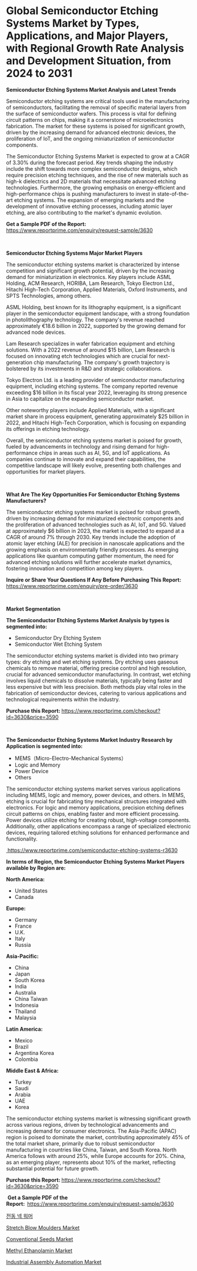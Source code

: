 <p><h1>Global Semiconductor Etching Systems Market by Types, Applications, and Major Players, with Regional Growth Rate Analysis and Development Situation, from 2024 to 2031</h1></p><p><strong>Semiconductor Etching Systems Market Analysis and Latest Trends</strong></p>
<p><p>Semiconductor etching systems are critical tools used in the manufacturing of semiconductors, facilitating the removal of specific material layers from the surface of semiconductor wafers. This process is vital for defining circuit patterns on chips, making it a cornerstone of microelectronics fabrication. The market for these systems is poised for significant growth, driven by the increasing demand for advanced electronic devices, the proliferation of IoT, and the ongoing miniaturization of semiconductor components.</p><p>The Semiconductor Etching Systems Market is expected to grow at a CAGR of 3.30% during the forecast period. Key trends shaping the industry include the shift towards more complex semiconductor designs, which require precision etching techniques, and the rise of new materials such as high-k dielectrics and 2D materials that necessitate advanced etching technologies. Furthermore, the growing emphasis on energy-efficient and high-performance chips is pushing manufacturers to invest in state-of-the-art etching systems. The expansion of emerging markets and the development of innovative etching processes, including atomic layer etching, are also contributing to the market's dynamic evolution.</p></p>
<p><strong>Get a Sample PDF of the Report:&nbsp;</strong> <a href="https://www.reportprime.com/enquiry/request-sample/3630">https://www.reportprime.com/enquiry/request-sample/3630</a></p>
<p>&nbsp;</p>
<p><strong>Semiconductor Etching Systems Major Market Players</strong></p>
<p><p>The semiconductor etching systems market is characterized by intense competition and significant growth potential, driven by the increasing demand for miniaturization in electronics. Key players include ASML Holding, ACM Research, HORIBA, Lam Research, Tokyo Electron Ltd., Hitachi High-Tech Corporation, Applied Materials, Oxford Instruments, and SPTS Technologies, among others.</p><p>ASML Holding, best known for its lithography equipment, is a significant player in the semiconductor equipment landscape, with a strong foundation in photolithography technology. The company's revenue reached approximately €18.6 billion in 2022, supported by the growing demand for advanced node devices.</p><p>Lam Research specializes in wafer fabrication equipment and etching solutions. With a 2022 revenue of around $15 billion, Lam Research is focused on innovating etch technologies which are crucial for next-generation chip manufacturing. The company's growth trajectory is bolstered by its investments in R&D and strategic collaborations.</p><p>Tokyo Electron Ltd. is a leading provider of semiconductor manufacturing equipment, including etching systems. The company reported revenue exceeding $16 billion in its fiscal year 2022, leveraging its strong presence in Asia to capitalize on the expanding semiconductor market.</p><p>Other noteworthy players include Applied Materials, with a significant market share in process equipment, generating approximately $25 billion in 2022, and Hitachi High-Tech Corporation, which is focusing on expanding its offerings in etching technology.</p><p>Overall, the semiconductor etching systems market is poised for growth, fueled by advancements in technology and rising demand for high-performance chips in areas such as AI, 5G, and IoT applications. As companies continue to innovate and expand their capabilities, the competitive landscape will likely evolve, presenting both challenges and opportunities for market players.</p></p>
<p>&nbsp;</p>
<p><strong>What Are The Key Opportunities For Semiconductor Etching Systems Manufacturers?</strong></p>
<p><p>The semiconductor etching systems market is poised for robust growth, driven by increasing demand for miniaturized electronic components and the proliferation of advanced technologies such as AI, IoT, and 5G. Valued at approximately $6 billion in 2023, the market is expected to expand at a CAGR of around 7% through 2030. Key trends include the adoption of atomic layer etching (ALE) for precision in nanoscale applications and the growing emphasis on environmentally friendly processes. As emerging applications like quantum computing gather momentum, the need for advanced etching solutions will further accelerate market dynamics, fostering innovation and competition among key players.</p></p>
<p><strong>Inquire or Share Your Questions If Any Before Purchasing This Report:</strong> <a href="https://www.reportprime.com/enquiry/pre-order/3630">https://www.reportprime.com/enquiry/pre-order/3630</a></p>
<p>&nbsp;</p>
<p><strong>Market Segmentation</strong></p>
<p><strong>The Semiconductor Etching Systems Market Analysis by types is segmented into:</strong></p>
<p><ul><li>Semiconductor Dry Etching System</li><li>Semiconductor Wet Etching System</li></ul></p>
<p><p>The semiconductor etching systems market is divided into two primary types: dry etching and wet etching systems. Dry etching uses gaseous chemicals to remove material, offering precise control and high resolution, crucial for advanced semiconductor manufacturing. In contrast, wet etching involves liquid chemicals to dissolve materials, typically being faster and less expensive but with less precision. Both methods play vital roles in the fabrication of semiconductor devices, catering to various applications and technological requirements within the industry.</p></p>
<p><strong>Purchase this Report:&nbsp;</strong><a href="https://www.reportprime.com/checkout?id=3630&price=3590">https://www.reportprime.com/checkout?id=3630&price=3590</a></p>
<p>&nbsp;</p>
<p><strong>The Semiconductor Etching Systems Market Industry Research by Application is segmented into:</strong></p>
<p><ul><li>MEMS（Micro-Electro-Mechanical Systems）</li><li>Logic and Memory</li><li>Power Device</li><li>Others</li></ul></p>
<p><p>The semiconductor etching systems market serves various applications including MEMS, logic and memory, power devices, and others. In MEMS, etching is crucial for fabricating tiny mechanical structures integrated with electronics. For logic and memory applications, precision etching defines circuit patterns on chips, enabling faster and more efficient processing. Power devices utilize etching for creating robust, high-voltage components. Additionally, other applications encompass a range of specialized electronic devices, requiring tailored etching solutions for enhanced performance and functionality.</p></p>
<p><a href="https://www.reportprime.com/semiconductor-etching-systems-r3630">&nbsp;https://www.reportprime.com/semiconductor-etching-systems-r3630</a></p>
<p><strong>In terms of Region, the Semiconductor Etching Systems Market Players available by Region are:</strong></p>
<p>
    <p> <strong> North America: </strong>
        <ul>
            <li>United States</li>
            <li>Canada</li>
        </ul>
        </p> 
    <p> <strong> Europe: </strong>
        <ul>
            <li>Germany</li>
            <li>France</li>
            <li>U.K.</li>
            <li>Italy</li>
            <li>Russia</li>
        </ul>
        </p> 
    <p> <strong> Asia-Pacific: </strong>
        <ul>
            <li>China</li>
            <li>Japan</li>
            <li>South Korea</li>
            <li>India</li>
            <li>Australia</li>
            <li>China Taiwan</li>
            <li>Indonesia</li>
            <li>Thailand</li>
            <li>Malaysia</li>
        </ul>
        </p> 
    <p> <strong> Latin America: </strong>
        <ul>
            <li>Mexico</li>
            <li>Brazil</li>
            <li>Argentina Korea</li>
            <li>Colombia</li>
        </ul>
        </p> 
    <p> <strong> Middle East & Africa: </strong>
        <ul>
            <li>Turkey</li>
            <li>Saudi</li>
            <li>Arabia</li>
            <li>UAE</li>
            <li>Korea</li>
        </ul>
    </p>
    </p>
<p><p>The semiconductor etching systems market is witnessing significant growth across various regions, driven by technological advancements and increasing demand for consumer electronics. The Asia-Pacific (APAC) region is poised to dominate the market, contributing approximately 45% of the total market share, primarily due to robust semiconductor manufacturing in countries like China, Taiwan, and South Korea. North America follows with around 25%, while Europe accounts for 20%. China, as an emerging player, represents about 10% of the market, reflecting substantial potential for future growth.</p></p>
<p><strong>Purchase this Report: </strong><a href="https://www.reportprime.com/checkout?id=3630&price=3590">https://www.reportprime.com/checkout?id=3630&price=3590</a></p>
<p>&nbsp;<strong>Get a Sample PDF of the Report:&nbsp;&nbsp;</strong><a href="https://www.reportprime.com/enquiry/request-sample/3630">https://www.reportprime.com/enquiry/request-sample/3630</a></p>
<p><strong></strong></p>
<p><p><a href="https://github.com/sougarounis/Market-Research-Report-List-6/blob/main/68614933401.md">전동 넥 워머</a></p><p><a href="https://www.linkedin.com/pulse/global-stretch-blow-moulders-market-sector2024-2031-metrics-gusce?trackingId=qd7LDvZhSVm0XNQngzBwpA%3D%3D">Stretch Blow Moulders Market</a></p><p><a href="https://issuu.com/reportprime-2/docs/conventional-seeds-market-size-2030_ef0980f304c011">Conventional Seeds Market</a></p><p><a href="https://issuu.com/reportprime-2/docs/methyl-ethanolamin-market-size-2030_545a7d70d4e25c">Methyl Ethanolamin Market</a></p><p><a href="https://www.linkedin.com/pulse/global-industrial-assembly-automation-market-trends-analysis-ps71e?trackingId=lncHBideTp%2B4zJgVC2gS3A%3D%3D">Industrial Assembly Automation Market</a></p></p>
